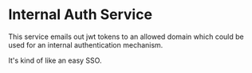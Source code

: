 # Internal Auth Service

This service emails out jwt tokens to an allowed domain which could be used for an internal authentication mechanism.

It's kind of like an easy SSO.